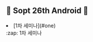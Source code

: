 ## :blue_heart: Sopt 26th Android :blue_heart:

<li> [1차 세미나](#one)

<div id="one">:zap: 1차 세미나</div>